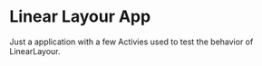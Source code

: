 # Linear Layour App
Just a application with a few Activies used to test the behavior of LinearLayour.
